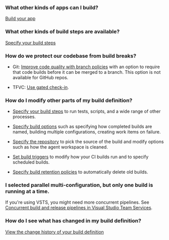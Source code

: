 ### What other kinds of apps can I build?

[Build your app](../apps/index.md)

### What other kinds of build steps are available?

[Specify your build steps](../steps/index.md)


### How do we protect our codebase from build breaks?

* Git: [Improve code quality with branch policies](../../git/branch-policies.md) with an option to require that code builds before it can be merged to a branch.  This option is not available for GitHub repos.

* TFVC: [Use gated check-in](../concepts/definitions/build/triggers.md#gated).


### How do I modify other parts of my build definition?

* [Specify your build steps](../steps/index.md) to run tests, scripts, and a wide range of other processes.

* [Specify build options](../concepts/definitions/build/options.md) such as specifying how completed builds are named, building multiple configurations, creating work items on failure.

* [Specify the repository](../concepts/definitions/build/repository.md) to pick the source of the build and modify options such as how the agent workspace is cleaned.

* [Set build triggers](../concepts/definitions/build/triggers.md) to modify how your CI builds run and to specify scheduled builds.

* [Specify build retention policies](../concepts/policies/retention.md) to automatically delete old builds.


### I selected parallel multi-configuration, but only one build is running at a time.

If you're using VSTS, you might need more concurrent pipelines. See [Concurrent build and release pipelines in Visual Studio Team Services](../concepts/licensing/concurrent-pipelines-ts.md).


### How do I see what has changed in my build definition?

[View the change history of your build definition](../concepts/definitions/build/history.md)

